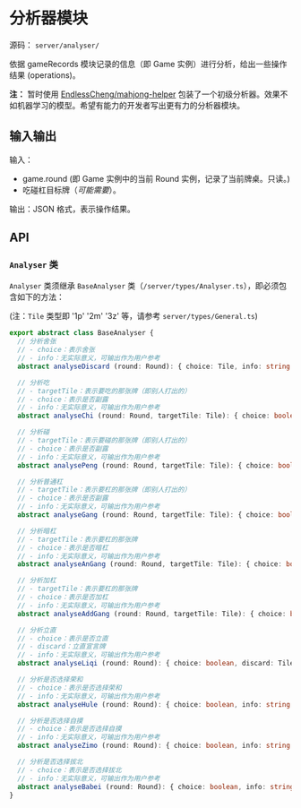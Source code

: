 # 分析器模块

源码： `server/analyser/`

依据 gameRecords 模块记录的信息（即 Game 实例）进行分析，给出一些操作结果 (operations)。

**注：** 暂时使用 [EndlessCheng/mahjong-helper](https://github.com/EndlessCheng/mahjong-helper) 包装了一个初级分析器。效果不如机器学习的模型。希望有能力的开发者写出更有力的分析器模块。

## 输入输出

输入：
  - game.round (即 Game 实例中的当前 Round 实例，记录了当前牌桌。只读。)
  - 吃碰杠目标牌（*可能需要*）。 

输出：JSON 格式，表示操作结果。

## API

### `Analyser` 类

`Analyser` 类须继承 `BaseAnalyser` 类（`/server/types/Analyser.ts`），即必须包含如下的方法：

(注：`Tile` 类型即 '1p' '2m' '3z' 等，请参考 `server/types/General.ts`)

```ts
export abstract class BaseAnalyser {
  // 分析舍张
  // - choice：表示舍张
  // - info：无实际意义，可输出作为用户参考
  abstract analyseDiscard (round: Round): { choice: Tile, info: string }

  // 分析吃
  // - targetTile：表示要吃的那张牌（即别人打出的）
  // - choice：表示是否副露
  // - info：无实际意义，可输出作为用户参考
  abstract analyseChi (round: Round, targetTile: Tile): { choice: boolean, info: string }

  // 分析碰
  // - targetTile：表示要碰的那张牌（即别人打出的）
  // - choice：表示是否副露
  // - info：无实际意义，可输出作为用户参考
  abstract analysePeng (round: Round, targetTile: Tile): { choice: boolean, info: string }

  // 分析普通杠
  // - targetTile：表示要杠的那张牌（即别人打出的）
  // - choice：表示是否副露
  // - info：无实际意义，可输出作为用户参考
  abstract analyseGang (round: Round, targetTile: Tile): { choice: boolean, info: string }

  // 分析暗杠
  // - targetTile：表示要杠的那张牌
  // - choice：表示是否暗杠
  // - info：无实际意义，可输出作为用户参考
  abstract analyseAnGang (round: Round, targetTile: Tile): { choice: boolean, info: string }

  // 分析加杠
  // - targetTile：表示要杠的那张牌
  // - choice：表示是否加杠
  // - info：无实际意义，可输出作为用户参考
  abstract analyseAddGang (round: Round, targetTile: Tile): { choice: boolean, info: string }

  // 分析立直
  // - choice：表示是否立直
  // - discard：立直宣言牌
  // - info：无实际意义，可输出作为用户参考
  abstract analyseLiqi (round: Round): { choice: boolean, discard: Tile, info: string }

  // 分析是否选择荣和
  // - choice：表示是否选择荣和
  // - info：无实际意义，可输出作为用户参考
  abstract analyseHule (round: Round): { choice: boolean, info: string }

  // 分析是否选择自摸
  // - choice：表示是否选择自摸
  // - info：无实际意义，可输出作为用户参考
  abstract analyseZimo (round: Round): { choice: boolean, info: string }

  // 分析是否选择拔北
  // - choice：表示是否选择拔北
  // - info：无实际意义，可输出作为用户参考
  abstract analyseBabei (round: Round): { choice: boolean, info: string }
}
```
